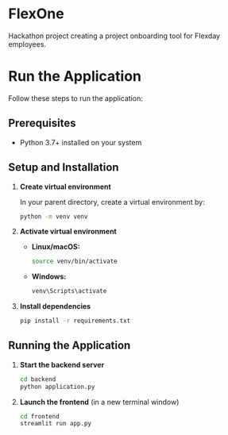 # FlexOne

Hackathon project creating a project onboarding tool for Flexday employees.

# Run the Application

Follow these steps to run the application:

## Prerequisites

- Python 3.7+ installed on your system

## Setup and Installation

1. **Create virtual environment**

   In your parent directory, create a virtual environment by:

   ```bash
   python -m venv venv
   ```

2. **Activate virtual environment**

   - **Linux/macOS:**
     ```bash
     source venv/bin/activate
     ```
   - **Windows:**
     ```bash
     venv\Scripts\activate
     ```

3. **Install dependencies**

   ```bash
   pip install -r requirements.txt
   ```

## Running the Application

1. **Start the backend server**

   ```bash
   cd backend
   python application.py
   ```

2. **Launch the frontend** (in a new terminal window)
   ```bash
   cd frontend
   streamlit run app.py
   ```
